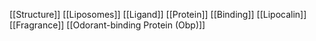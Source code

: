 [[Structure]]
[[Liposomes]]
[[Ligand]]
[[Protein]]
[[Binding]]
[[Lipocalin]]
[[Fragrance]]
[[Odorant-binding Protein (Obp)]]
